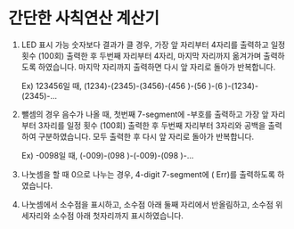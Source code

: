 # 간단한 사칙연산 계산기

1.	LED 표시 가능 숫자보다 결과가 클 경우, 가장 앞 자리부터 4자리를 출력하고 일정 횟수 (100회) 출력한 후 두번째 자리부터 4자리, 마지막 자리까지 옮겨가며 출력하도록 하였습니다. 마지막 자리까지 출력하면 다시 앞 자리로 돌아가 반복합니다.

    Ex) 123456일 때, (1234)-(2345)-(3456)-(456 )-(56  )-(6   )-(1234)-(2345)-…

2.	뺄셈의 경우 음수가 나올 때, 첫번째 7-segment에 -부호를 출력하고 가장 앞 자리부터 3자리를 일정 횟수 (100회) 출력한 후 두번째 자리부터 3자리와 공백을 출력하여 구분하였습니다. 모두 출력한 후 다시 앞 자리로 돌아가 반복합니다.

    Ex) -0098일 때, (-009)-(098 )-(-009)-(098 )-…

3.	나눗셈을 할 때 0으로 나누는 경우, 4-digit 7-segment에 ( Err)를 출력하도록 하였습니다.


4.	나눗셈에서 소수점을 표시하고, 소수점 아래 둘째 자리에서 반올림하고, 소수점 위 세자리와 소수점 아래 첫자리까지 표시하였습니다.
